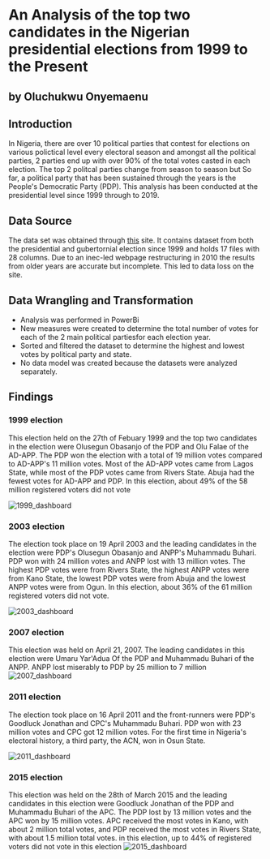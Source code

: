 # An Analysis of the top two candidates in the Nigerian presidential elections from 1999 to the Present
## by Oluchukwu Onyemaenu

## Introduction
In Nigeria, there are over 10 political parties that contest for elections on various polictical level every electoral season and amongst all the political parties, 2 parties end up with over 90% of the total votes casted in each election. The top 2 politcal parties change from season to season but So far, a political party that has been sustained through the years is the People's Democratic Party (PDP).
This analysis has been conducted at the presidential level since 1999 through to 2019.

## Data Source 
The data set was obtained through [this](https://www.kaggle.com/datasets/xibilolu/nigerian-election-results-19992019) site. It contains dataset from both the presidential and gubertornial election since 1999 and holds 17 files with 28 columns.
Due to an inec-led webpage restructuring in 2010 the results from older years are accurate but incomplete. This led to data loss on the site.

## Data Wrangling and Transformation
* Analysis was performed in PowerBi
* New measures were created to determine the total number of votes for each of the 2 main political partiesfor each election year.
* Sorted and filtered the dataset to determine the highest and lowest votes by political party and state.
* No data model was created because the datasets were analyzed separately.


## Findings
### 1999 election
This election held on the 27th of Febuary 1999 and the top two candidates in the election were Olusegun Obasanjo of the PDP and Olu Falae of the AD-APP. The PDP won the election with a total of 19 million votes compared to AD-APP's 11 million votes. Most of the AD-APP votes came from Lagos State, while most of the PDP votes came from Rivers State. Abuja had the fewest votes for AD-APP and PDP.
In this election, about 49% of the 58 million registered voters did not vote

![1999_dashboard](https://user-images.githubusercontent.com/120729134/213380037-7a14107e-083e-401f-9863-5b8160b7d914.jpg)


### 2003 election
The election took place on 19 April 2003 and the leading candidates in the election were PDP's Olusegun Obasanjo and ANPP's Muhammadu Buhari. PDP won with 24 million votes and ANPP lost with 13 million votes. The highest PDP votes were from Rivers State, the highest ANPP votes were from Kano State, the lowest PDP votes were from Abuja and the lowest ANPP votes were from Ogun. In this election, about 36% of the 61 million registered voters did not vote.

![2003_dashboard](https://user-images.githubusercontent.com/120729134/213387243-0642645d-c676-4f83-a5e9-6a276352164c.jpg)


### 2007 election
This election was held on April 21, 2007. The leading candidates in this election were Umaru Yar'Adua Of the PDP and Muhammadu Buhari of the ANPP. ANPP lost miserably to PDP by 25 million to 7 million
![2007_dashboard](https://user-images.githubusercontent.com/120729134/213393610-e6d6e762-033e-4edc-8c10-11d5ff3161c0.jpg)


### 2011 election
The election took place on 16 April 2011 and the front-runners were PDP's Goodluck Jonathan and CPC's Muhammadu Buhari. PDP won with 23 million votes and CPC got  12 million votes. For the first time in Nigeria's electoral history, a third party, the ACN, won in Osun State.

![2011_dashboard](https://user-images.githubusercontent.com/120729134/213394983-f4767a2e-82fc-445b-902a-e852d899d36c.jpg)


### 2015 election
This election was held on the 28th of March 2015 and the leading candidates in this election were Goodluck Jonathan of the PDP and Muhammadu Buhari of the APC. The PDP lost by 13 million votes and the APC won by 15 million votes. APC received the most votes in Kano, with about 2 million total votes, and PDP received the most votes in Rivers State, with about 1.5 million total votes. in this election, up to 44% of registered voters did not vote in this election
![2015_dashboard](https://user-images.githubusercontent.com/120729134/213401393-dd335a35-01f5-4ec5-8927-1d0c5100d7b2.jpg)


